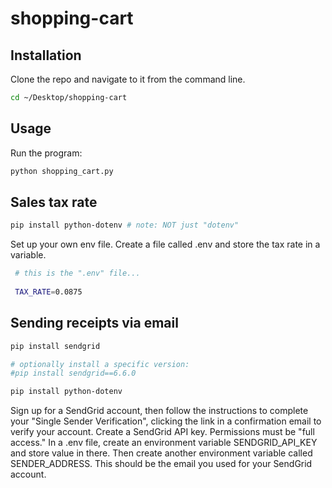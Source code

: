 # shopping-cart

## Installation
Clone the repo and navigate to it from the command line.
```sh
cd ~/Desktop/shopping-cart 
```

## Usage
Run the program:
```sh
python shopping_cart.py
```

## Sales tax rate

```sh
pip install python-dotenv # note: NOT just "dotenv"
```

Set up your own env file. Create a file called .env and store the tax rate in a variable.

```sh
 # this is the ".env" file...
 
 TAX_RATE=0.0875
```

## Sending receipts via email
```sh
pip install sendgrid

# optionally install a specific version:
#pip install sendgrid==6.6.0
```

```sh
pip install python-dotenv
```

Sign up for a SendGrid account, then follow the instructions to complete your "Single Sender Verification", clicking the link in a confirmation email to verify your account.
Create a SendGrid API key. Permissions must be "full access."
In a .env file, create an environment variable SENDGRID_API_KEY and store value in there. Then create another environment variable called SENDER_ADDRESS. This should be the email you used for your SendGrid account.